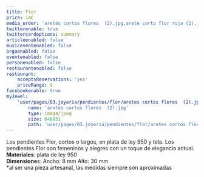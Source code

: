 ```yaml
---
title: Flor
price: 14€
media_order: 'aretes cortos flores  (2).jpg,arete corto flor roja (2).jpg,arete corto flor rosa.jpg,arete corto flor  blanca.jpg,arete largo flor roja (2).jpg'
twitterenable: true
twittercardoptions: summary
articleenabled: false
musiceventenabled: false
orgaenabled: false
eventenabled: false
personenabled: false
restaurantenabled: false
restaurant:
    acceptsReservations: 'yes'
    priceRange: $
facebookenable: true
myJewel:
    'user/pages/03.joyeria/pendientes/flor/aretes cortos flores  (2).jpg':
        name: 'aretes cortos flores  (2).jpg'
        type: image/jpeg
        size: 648851
        path: 'user/pages/03.joyeria/pendientes/flor/aretes cortos flores  (2).jpg'
---
```


Los pendientes Flor, cortos o largos, en plata de ley 950 y tela.
Los pendientes Flor son femeninos y alegres con un toque de elegancia
actual. </br>
**Materiales**: plata de ley 950 </br>
**Dimensione**s: Ancho: 8 mm Alto: 30 mm </br>
*al ser una pieza artesanal, las medidas siempre son aproximadas